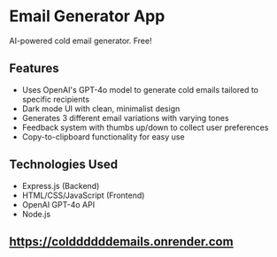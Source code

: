 # Email Generator App

AI-powered cold email generator. Free!

## Features

- Uses OpenAI's GPT-4o model to generate cold emails tailored to specific recipients
- Dark mode UI with clean, minimalist design
- Generates 3 different email variations with varying tones
- Feedback system with thumbs up/down to collect user preferences
- Copy-to-clipboard functionality for easy use

## Technologies Used

- Express.js (Backend)
- HTML/CSS/JavaScript (Frontend)
- OpenAI GPT-4o API
- Node.js

## https://colddddddemails.onrender.com
